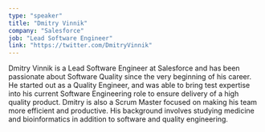 ```yaml
---
type: "speaker"
title: "Dmitry Vinnik"
company: "Salesforce"
job: "Lead Software Engineer"
link: "https://twitter.com/DmitryVinnik"
---
```


Dmitry Vinnik is a Lead Software Engineer at Salesforce and has been passionate about Software Quality since the very beginning of his career. He started out as a Quality Engineer, and was able to bring test expertise into his current Software Engineering role to ensure delivery of a high quality product. Dmitry is also a Scrum Master focused on making his team more efficient and productive. His background involves studying medicine and bioinformatics in addition to software and quality engineering.